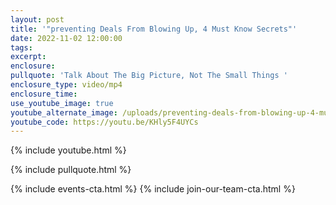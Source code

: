 ```yaml
---
layout: post
title: '"preventing Deals From Blowing Up, 4 Must Know Secrets"'
date: 2022-11-02 12:00:00
tags:
excerpt:
enclosure:
pullquote: 'Talk About The Big Picture, Not The Small Things '
enclosure_type: video/mp4
enclosure_time:
use_youtube_image: true
youtube_alternate_image: /uploads/preventing-deals-from-blowing-up-4-must-know-secrets-3.jpg
youtube_code: https://youtu.be/KHly5F4UYCs
---
```

{% include youtube.html %}

{% include pullquote.html %}

{% include events-cta.html %} {% include join-our-team-cta.html %}